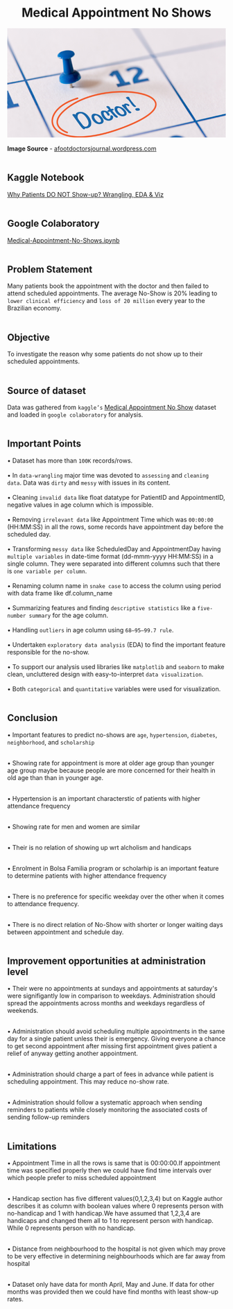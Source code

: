 <h1 align = 'center'> Medical Appointment No Shows </h1>

<p align = 'center'><img src = 'assets/no-show_image.png'></p>


<b>Image Source</b> - [afootdoctorsjournal.wordpress.com](https://afootdoctorsjournal.wordpress.com/2018/02/14/dont-be-a-no-show-what-happens-when-you-miss-your-doctor-appointment/)
<br><br>

<h2><b>Kaggle Notebook</b></h2>

[Why Patients DO NOT Show-up? Wrangling, EDA & Viz](https://www.kaggle.com/dishankkalra/why-patients-do-not-show-up-wrangling-eda-viz)
<br><br>

<h2><b>Google Colaboratory</b></h2>

[Medical-Appointment-No-Shows.ipynb](https://colab.research.google.com/drive/1L-CfqAo2XCJVNcLWFeF-E7Kp0Lkpflcn?usp=sharing)
<br><br>

<h2><b>Problem Statement</b></h2> 

Many patients book the appointment with the doctor and then failed to attend scheduled appointments. The average No-Show is 20% leading to `lower clinical efficiency` and `loss of 20 million` every year to the Brazilian economy.<br><br>

<h2><b>Objective</b></h2> 

To investigate the reason why some patients do not show up to their scheduled appointments.<br><br>

<h2><b>Source of dataset</b></h2>

Data was gathered from `kaggle’s` [Medical Appointment No Show](https://www.kaggle.com/joniarroba/noshowappointments) dataset and loaded in `google colaboratory` for analysis.<br><br>

<h2><b>Important Points</b></h2>

• Dataset has more than `100K` records/rows.<br><br>
• In `data-wrangling` major time was devoted to `assessing` and `cleaning data`. Data was `dirty` and `messy` with issues in its content.<br><br>
• Cleaning `invalid data` like float datatype for PatientID and AppointmentID, negative values in age column which is impossible.<br><br>
• Removing `irrelevant data` like Appointment Time which was `00:00:00` (HH:MM:SS) in all the rows, some records have appointment day before the scheduled day.<br><br>
• Transforming `messy data` like ScheduledDay and AppointmentDay having `multiple variables` in date-time format (dd-mmm-yyyy HH:MM:SS) in a single column. They were separated into different columns such that there is `one variable per column`.<br><br>
• Renaming column name in `snake case` to access the column using period with data frame like df.column_name <br><br>
• Summarizing features and finding `descriptive statistics` like a `five-number summary` for the age column.<br><br>
• Handling `outliers` in age column using `68–95–99.7 rule`.<br><br>
• Undertaken `exploratory data analysis` (EDA) to find the important feature responsible for the no-show.<br><br>
• To support our analysis used libraries like `matplotlib` and `seaborn` to make clean, uncluttered design with easy-to-interpret `data visualization`.<br><br>
• Both `categorical` and `quantitative` variables were used for visualization.<br><br>

<h2><b>Conclusion</b></h2>
  
• Important features to predict no-shows are `age`, `hypertension`, `diabetes`, `neighborhood`, and `scholarship`<br><br>

• Showing rate for appointment is more at older age group than younger age group maybe because people are more concerned for their health in old age than than in younger age.<br><br>

• Hypertension is an important characterstic of patients with higher attendance frequency<br><br>

• Showing rate for men and women are similar<br><br>

• Their is no relation of showing up wrt alcholism and handicaps<br><br>

• Enrolment in Bolsa Familia program or scholarhip is an important feature to determine patients with higher attendance frequency<br><br>

• There is no preference for specific weekday over the other when it comes to attendance frequency.<br><br>

• There is no direct relation of No-Show with shorter or longer waiting days between appointment and schedule day.<br><br>

<h2><b>Improvement opportunities at administration level</b></h2>

• Their were no appointments at sundays and appointments at saturday's were signifigantly low in comparison to weekdays. Administration should spread the appointments across months and weekdays regardless of weekends.<br><br>

• Administration should avoid scheduling multiple appointments in the same day for a single patient unless their is emergency. Giving everyone a chance to get second appointment after missing first appointment gives patient a relief of anyway getting another appointment.<br><br>

• Administration should charge a part of fees in advance while patient is scheduling appointment. This may reduce no-show rate.<br><br>

• Administration should follow a systematic approach when sending reminders to patients while closely monitoring the associated costs of sending follow-up reminders<br><br>

<h2><b>Limitations</b></h2>
  
• Appointment Time in all the rows is same that is 00:00:00.If appointment time was specified properly then we could have find time intervals over which people prefer to miss scheduled appointment<br><br>

• Handicap section has five different values(0,1,2,3,4) but on Kaggle author describes it as column with boolean values where 0 represents person with no-handicap and 1 with handicap.We have assumed that 1,2,3,4 are handicaps and changed them all to 1 to represent person with handicap. While 0 represents person with no handicap.<br><br>

• Distance from neighbourhood to the hospital is not given which may prove to be very effective in determining neighbourhoods which are far away from hospital<br><br>

• Dataset only have data for month April, May and June. If data for other months was provided then we could have find months with least show-up rates.
